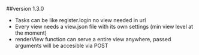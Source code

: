 ##version 1.3.0
* Tasks can be like register.login no view needed in url
* Every view needs a view.json file with its own settings (min view level at the moment)
* renderView function can serve a entire view anywhere, passed arguments will be accesible via POST